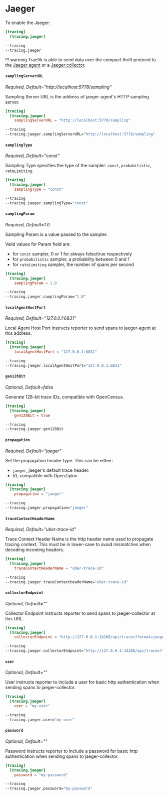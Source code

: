 # Jaeger

To enable the Jaeger:

```toml tab="File"
[tracing]
  [tracing.jaeger]
```

```bash tab="CLI"
--tracing
--tracing.jaeger
```

!!! warning
    Traefik is able to send data over the compact thrift protocol to the [Jaeger agent](https://www.jaegertracing.io/docs/deployment/#agent)
    or a [Jaeger collector](https://www.jaegertracing.io/docs/deployment/#collectors).

#### `samplingServerURL`

_Required, Default="http://localhost:5778/sampling"_

Sampling Server URL is the address of jaeger-agent's HTTP sampling server.

```toml tab="File"
[tracing]
  [tracing.jaeger]
    samplingServerURL = "http://localhost:5778/sampling"
```

```bash tab="CLI"
--tracing
--tracing.jaeger.samplingServerURL="http://localhost:5778/sampling"
```

#### `samplingType`

_Required, Default="const"_

Sampling Type specifies the type of the sampler: `const`, `probabilistic`, `rateLimiting`.

```toml tab="File"
[tracing]
  [tracing.jaeger]
    samplingType = "const"
```

```bash tab="CLI"
--tracing
--tracing.jaeger.samplingType="const"
```

#### `samplingParam`

_Required, Default=1.0_

Sampling Param is a value passed to the sampler.

Valid values for Param field are:

- for `const` sampler, 0 or 1 for always false/true respectively
- for `probabilistic` sampler, a probability between 0 and 1
- for `rateLimiting` sampler, the number of spans per second

```toml tab="File"
[tracing]
  [tracing.jaeger]
    samplingParam = 1.0
```

```bash tab="CLI"
--tracing
--tracing.jaeger.samplingParam="1.0"
```

#### `localAgentHostPort`

_Required, Default="127.0.0.1:6831"_

Local Agent Host Port instructs reporter to send spans to jaeger-agent at this address.

```toml tab="File"
[tracing]
  [tracing.jaeger]
    localAgentHostPort = "127.0.0.1:6831"
```

```bash tab="CLI"
--tracing
--tracing.jaeger.localAgentHostPort="127.0.0.1:6831"
```

#### `gen128Bit`

_Optional, Default=false_

Generate 128-bit trace IDs, compatible with OpenCensus.

```toml tab="File"
[tracing]
  [tracing.jaeger]
    gen128Bit = true
```

```bash tab="CLI"
--tracing
--tracing.jaeger.gen128Bit
```

#### `propagation`

_Required, Default="jaeger"_

Set the propagation header type.
This can be either:

- `jaeger`, jaeger's default trace header.
- `b3`, compatible with OpenZipkin

```toml tab="File"
[tracing]
  [tracing.jaeger]
    propagation = "jaeger"
```

```bash tab="CLI"
--tracing
--tracing.jaeger.propagation="jaeger"
```

#### `traceContextHeaderName`

_Required, Default="uber-trace-id"_

Trace Context Header Name is the http header name used to propagate tracing context.
This must be in lower-case to avoid mismatches when decoding incoming headers.

```toml tab="File"
[tracing]
  [tracing.jaeger]
    traceContextHeaderName = "uber-trace-id"
```

```bash tab="CLI"
--tracing
--tracing.jaeger.traceContextHeaderName="uber-trace-id"
```

#### `collectorEndpoint`

_Optional, Default=""_

Collector Endpoint instructs reporter to send spans to jaeger-collector at this URL.

```toml tab="File"
[tracing]
  [tracing.jaeger]
    collectorEndpoint = "http://127.0.0.1:14268/api/traces?format=jaeger.thrift"
```

```bash tab="CLI"
--tracing
--tracing.jaeger.collectorEndpoint="http://127.0.0.1:14268/api/traces?format=jaeger.thrift"
```

#### `user`

_Optional, Default=""_

User instructs reporter to include a user for basic http authentication when sending spans to jaeger-collector.

```toml tab="File"
[tracing]
  [tracing.jaeger]
    user = "my-user"
```

```bash tab="CLI"
--tracing
--tracing.jaeger.user="my-user"
```

#### `password`

_Optional, Default=""_

Password instructs reporter to include a password for basic http authentication when sending spans to jaeger-collector.

```toml tab="File"
[tracing]
  [tracing.jaeger]
    password = "my-password"
```

```bash tab="CLI"
--tracing
--tracing.jaeger.password="my-password"
```
